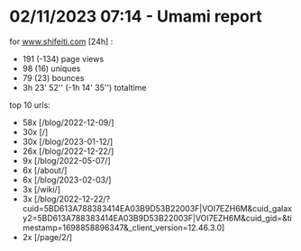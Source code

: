 # 02/11/2023 07:14 - Umami report
for www.shifeiti.com [24h] :

 - 191 (-134) page views
 - 98 (16) uniques
 - 79 (23) bounces
 - 3h 23' 52'' (-1h 14' 35'') totaltime


top 10 urls:
 - 58x [/blog/2022-12-09/]
 - 30x [/]
 - 30x [/blog/2023-01-12/]
 - 26x [/blog/2022-12-22/]
 - 9x [/blog/2022-05-07/]
 - 6x [/about/]
 - 6x [/blog/2023-02-03/]
 - 3x [/wiki/]
 - 3x [/blog/2022-12-22/?cuid=5BD613A788383414EA03B9D53B22003F|VOI7EZH6M&cuid_galaxy2=5BD613A788383414EA03B9D53B22003F|VOI7EZH6M&cuid_gid=&timestamp=1698858896347&_client_version=12.46.3.0]
 - 2x [/page/2/]


